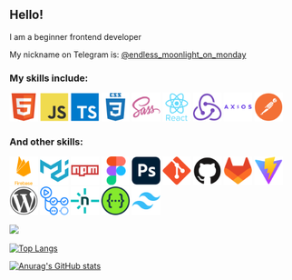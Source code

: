 <h2>Hello!</h2>

<p>I am a beginner frontend developer</p>
<p>My nickname on Telegram is: <a href="https://t.me/endless_moonlight_on_monday">@endless_moonlight_on_monday</a></p>
<h3>My skills include:</h3>
<div>
<img src="https://github.com/devicons/devicon/blob/master/icons/html5/html5-original.svg" alt="HTML" style="width: 50px; height: 50px">
<img src="https://github.com/devicons/devicon/blob/master/icons/javascript/javascript-original.svg" alt="JS" style="width: 50px; height: 50px">
<img src="https://github.com/devicons/devicon/blob/master/icons/typescript/typescript-original.svg" alt="Typescript" style="width: 50px; height: 50px"> 
<img src="https://github.com/devicons/devicon/blob/master/icons/css3/css3-plain-wordmark.svg" alt="CSS" style="width: 50px; height: 50px">
<img src="https://github.com/devicons/devicon/blob/master/icons/sass/sass-original.svg" alt="Sass(scss)" style="width: 50px; height: 50px">
<img src="https://github.com/devicons/devicon/blob/master/icons/react/react-original-wordmark.svg" alt="ReactL" style="width: 50px; height: 50px">
<img src="https://github.com/devicons/devicon/blob/master/icons/redux/redux-original.svg" alt="Redux" style="width: 50px; height: 50px">
<img src="https://github.com/devicons/devicon/blob/master/icons/axios/axios-plain-wordmark.svg" alt="Axios" style="width: 50px; height: 50px">
<img src="https://github.com/devicons/devicon/blob/master/icons/postman/postman-original.svg" alt="Axios" style="width: 50px; height: 50px">
</div>
   
<h3>And other skills:</h3>
<div>
<img src="https://github.com/devicons/devicon/blob/master/icons/firebase/firebase-plain-wordmark.svg" alt="Firebase" style="width: 50px; height: 50px">
<img src="https://github.com/devicons/devicon/blob/master/icons/materialui/materialui-plain.svg" alt="Material UI" style="width: 50px; height: 50px">
<img src="https://github.com/devicons/devicon/blob/master/icons/npm/npm-original-wordmark.svg" alt="Npm" style="width: 50px; height: 50px">
<img src="https://github.com/devicons/devicon/blob/master/icons/figma/figma-original.svg" alt="Figma" style="width: 50px; height: 50px">
<img src="https://github.com/devicons/devicon/blob/master/icons/photoshop/photoshop-plain.svg" alt="Photoshop" style="width: 50px; height: 50px">
<img src="https://github.com/devicons/devicon/blob/master/icons/git/git-original.svg" alt="Git" style="width: 50px; height: 50px">
<img src="https://github.com/devicons/devicon/blob/master/icons/github/github-original.svg" alt="Github" style="width: 50px; height: 50px">
<img src="https://github.com/devicons/devicon/blob/master/icons/gitlab/gitlab-original.svg" alt="Gitlab" style="width: 50px; height: 50px">
<img src="https://github.com/devicons/devicon/blob/master/icons/vitejs/vitejs-original.svg" alt="Vite" style="width: 50px; height: 50px">
<img src="https://github.com/devicons/devicon/blob/master/icons/wordpress/wordpress-plain.svg" alt="Wordpress" style="width: 50px; height: 50px">
<img src="https://github.com/devicons/devicon/blob/master/icons/githubactions/githubactions-original.svg" alt="Github actions" style="width: 50px; height: 50px">
<img src="https://github.com/devicons/devicon/blob/master/icons/netlify/netlify-original.svg" alt="Netlify" style="width: 50px; height: 50px">
<img src="https://github.com/devicons/devicon/blob/master/icons/swagger/swagger-original.svg" alt="swagger" style="width: 50px; height: 50px">
<img src="https://github.com/devicons/devicon/blob/master/icons/tailwindcss/tailwindcss-original.svg" alt="tailwindcss" style="width: 50px; height: 50px">
</div>

![](https://komarev.com/ghpvc/?username=Enddless)

[![Top Langs](https://github-readme-stats.vercel.app/api/top-langs/?username=anuraghazra&layout=compact)](https://github.com/anuraghazra/github-readme-stats)

[![Anurag's GitHub stats](https://github-readme-stats.vercel.app/api?username=anuraghazra)](https://github.com/anuraghazra/github-readme-stats)
